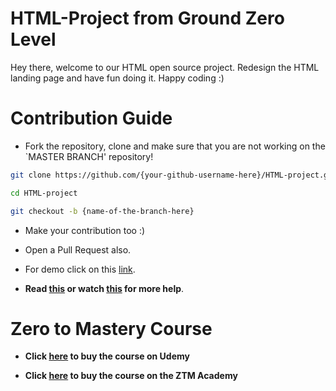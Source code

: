 
# HTML-Project from Ground Zero Level

Hey there, welcome to our HTML open source project. Redesign the HTML landing page and have fun doing it. Happy coding :)

# Contribution Guide

- Fork the repository, clone and make sure that you are not working on the `MASTER BRANCH' repository!

```bash
git clone https://github.com/{your-github-username-here}/HTML-project.git
```

```bash
cd HTML-project
```

```bash
git checkout -b {name-of-the-branch-here}
```

- Make your contribution too :)

- Open a Pull Request also.

- For demo click on this [link](https://zero-to-mastery.github.io/HTML-project/).

- **Read [this](https://help.github.com/en/articles/creating-a-pull-request-from-a-fork) or watch [this](https://www.youtube.com/watch?v=G1I3HF4YWEw) for more help**.

# Zero to Mastery Course

- **Click [here](https://www.udemy.com/course/the-complete-web-developer-zero-to-mastery/) to buy the course on Udemy**

- **Click [here](https://academy.zerotomastery.io/p/complete-web-developer-zero-to-mastery) to buy the course on the ZTM Academy**


